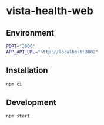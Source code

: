 # vista-health-web

## Environment

```sh
PORT="3000"
APP_API_URL="http://localhost:3002"
```

## Installation

```sh
npm ci
```

## Development

```sh
npm start
```

